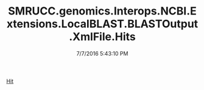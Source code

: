 ﻿---
title: SMRUCC.genomics.Interops.NCBI.Extensions.LocalBLAST.BLASTOutput.XmlFile.Hits
date: 7/7/2016 5:43:10 PM
---

[Hit](T-SMRUCC.genomics.Interops.NCBI.Extensions.LocalBLAST.BLASTOutput.XmlFile.Hits.Hit.html)
